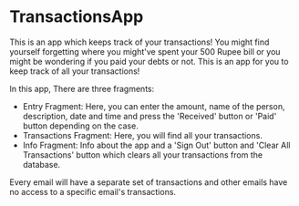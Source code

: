 # TransactionsApp
This is an app which keeps track of your transactions!
You might find yourself forgetting where you might've spent your 500 Rupee bill or you
might be wondering if you paid your debts or not. This is an app for you to keep track of all
your transactions!

In this app, There are three fragments:
- Entry Fragment:
  Here, you can enter the amount, name of the person, description, date and time and press 
  the 'Received' button or 'Paid' button depending on the case.
- Transactions Fragment:
  Here, you will find all your transactions.
- Info Fragment:
  Info about the app and a 'Sign Out' button and 'Clear All Transactions' button which clears all your transactions from the
  database.

Every email will have a separate set of transactions and other emails have no access to a specific email's transactions.

